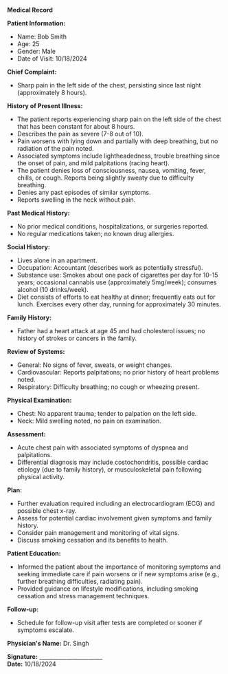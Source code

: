 **Medical Record**

**Patient Information:**
- Name: Bob Smith
- Age: 25
- Gender: Male
- Date of Visit: 10/18/2024
  
**Chief Complaint:**
- Sharp pain in the left side of the chest, persisting since last night (approximately 8 hours).

**History of Present Illness:**
- The patient reports experiencing sharp pain on the left side of the chest that has been constant for about 8 hours. 
- Describes the pain as severe (7-8 out of 10).
- Pain worsens with lying down and partially with deep breathing, but no radiation of the pain noted.
- Associated symptoms include lightheadedness, trouble breathing since the onset of pain, and mild palpitations (racing heart). 
- The patient denies loss of consciousness, nausea, vomiting, fever, chills, or cough. Reports being slightly sweaty due to difficulty breathing.
- Denies any past episodes of similar symptoms.
- Reports swelling in the neck without pain.

**Past Medical History:**
- No prior medical conditions, hospitalizations, or surgeries reported.
- No regular medications taken; no known drug allergies.

**Social History:**
- Lives alone in an apartment.
- Occupation: Accountant (describes work as potentially stressful).
- Substance use: Smokes about one pack of cigarettes per day for 10-15 years; occasional cannabis use (approximately 5mg/week); consumes alcohol (10 drinks/week).
- Diet consists of efforts to eat healthy at dinner; frequently eats out for lunch. Exercises every other day, running for approximately 30 minutes.

**Family History:**
- Father had a heart attack at age 45 and had cholesterol issues; no history of strokes or cancers in the family.

**Review of Systems:**
- General: No signs of fever, sweats, or weight changes.
- Cardiovascular: Reports palpitations; no prior history of heart problems noted.
- Respiratory: Difficulty breathing; no cough or wheezing present.
  
**Physical Examination:**
- Chest: No apparent trauma; tender to palpation on the left side.
- Neck: Mild swelling noted, no pain on examination.

**Assessment:**
- Acute chest pain with associated symptoms of dyspnea and palpitations.
- Differential diagnosis may include costochondritis, possible cardiac etiology (due to family history), or musculoskeletal pain following physical activity.

**Plan:**
- Further evaluation required including an electrocardiogram (ECG) and possible chest x-ray.
- Assess for potential cardiac involvement given symptoms and family history.
- Consider pain management and monitoring of vital signs.
- Discuss smoking cessation and its benefits to health.

**Patient Education:**
- Informed the patient about the importance of monitoring symptoms and seeking immediate care if pain worsens or if new symptoms arise (e.g., further breathing difficulties, radiating pain).
- Provided guidance on lifestyle modifications, including smoking cessation and stress management techniques.

**Follow-up:**
- Schedule for follow-up visit after tests are completed or sooner if symptoms escalate.

**Physician's Name:** Dr. Singh

**Signature:** _______________________  
**Date:** 10/18/2024
